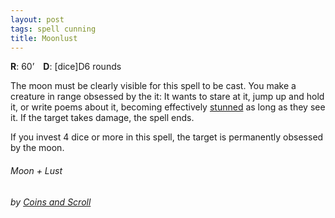 ```yaml
---
layout: post
tags: spell cunning
title: Moonlust
---
```

**R**: 60’ **D**: [dice]D6 rounds

The moon must be clearly visible for this spell to be cast. You make a creature in range obsessed by the it: It wants to stare at it, jump up and hold it, or write poems about it, becoming effectively [stunned](/2020/11/10/extra-rules/) as long as they see it. If the target takes damage, the spell ends.

If you invest 4 dice or more in this spell, the target is permanently obsessed by the moon.

###### *Moon + Lust*

###### by [Coins and Scroll](https://coinsandscrolls.blogspot.com/2019/10/osr-class-geometer-wizard.html)
